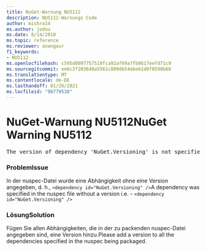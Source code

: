 ```yaml
---
title: NuGet-Warnung NU5112
description: NU5112-Warnungs Code
author: mishra14
ms.author: jodou
ms.date: 8/14/2018
ms.topic: reference
ms.reviewer: anangaur
f1_keywords:
- NU5112
ms.openlocfilehash: c595d0997757518fca92af69a7fb0617eefd71c9
ms.sourcegitcommit: ee6c3f203648a5561c809db54ebeb1d0f0598b68
ms.translationtype: MT
ms.contentlocale: de-DE
ms.lasthandoff: 01/26/2021
ms.locfileid: "98779538"
---
```

# <a name="nuget-warning-nu5112"></a><span data-ttu-id="47fbf-103">NuGet-Warnung NU5112</span><span class="sxs-lookup"><span data-stu-id="47fbf-103">NuGet Warning NU5112</span></span>
<pre>The version of dependency 'NuGet.Versioning' is not specified. Specify the version of dependency and rebuild your package.</pre>

### <a name="issue"></a><span data-ttu-id="47fbf-104">Problem</span><span class="sxs-lookup"><span data-stu-id="47fbf-104">Issue</span></span>

<span data-ttu-id="47fbf-105">In der nuspec-Datei wurde eine Abhängigkeit ohne eine Version angegeben, d. h., `<dependency id="NuGet.Versioning" />`</span><span class="sxs-lookup"><span data-stu-id="47fbf-105">A dependency was specified in the nuspec file without a version i.e. - `<dependency id="NuGet.Versioning" />`</span></span>


### <a name="solution"></a><span data-ttu-id="47fbf-106">Lösung</span><span class="sxs-lookup"><span data-stu-id="47fbf-106">Solution</span></span>

<span data-ttu-id="47fbf-107">Fügen Sie allen Abhängigkeiten, die in der zu packenden nuspec-Datei angegeben sind, eine Version hinzu.</span><span class="sxs-lookup"><span data-stu-id="47fbf-107">Please add a version to all the dependencies specified in the nuspec being packaged.</span></span>

